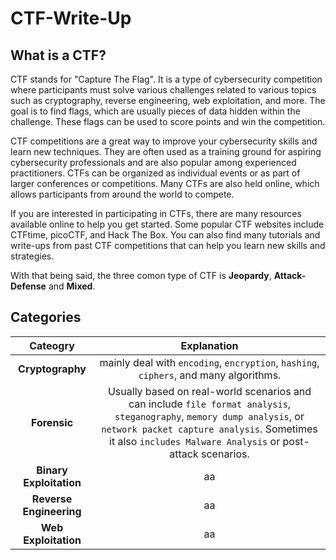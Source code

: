 # CTF-Write-Up

## What is a CTF?
CTF stands for "Capture The Flag". It is a type of cybersecurity competition where participants must solve various challenges related to various topics such as cryptography, reverse engineering, web exploitation, and more. The goal is to find flags, which are usually pieces of data hidden within the challenge. These flags can be used to score points and win the competition.

CTF competitions are a great way to improve your cybersecurity skills and learn new techniques. They are often used as a training ground for aspiring cybersecurity professionals and are also popular among experienced practitioners. CTFs can be organized as individual events or as part of larger conferences or competitions. Many CTFs are also held online, which allows participants from around the world to compete.

If you are interested in participating in CTFs, there are many resources available online to help you get started. Some popular CTF websites include CTFtime, picoCTF, and Hack The Box. You can also find many tutorials and write-ups from past CTF competitions that can help you learn new skills and strategies.

With that being said, the three comon type of CTF is **Jeopardy**, **Attack-Defense** and **Mixed**.

## Categories

| **Cateogry** | **Explanation** | 
| :---:  | :---:  |
| **Cryptography**| mainly deal with `encoding`, `encryption`, `hashing`, `ciphers`, and many algorithms.  |
| **Forensic** | Usually based on real-world scenarios and can include `file format analysis`, `steganography`, `memory dump analysis`, or `network packet capture analysis`. Sometimes it also `includes Malware Analysis` or post-attack scenarios. |
| **Binary Exploitation** | aa |
| **Reverse Engineering** | aa |
| **Web Exploitation** | aa |
